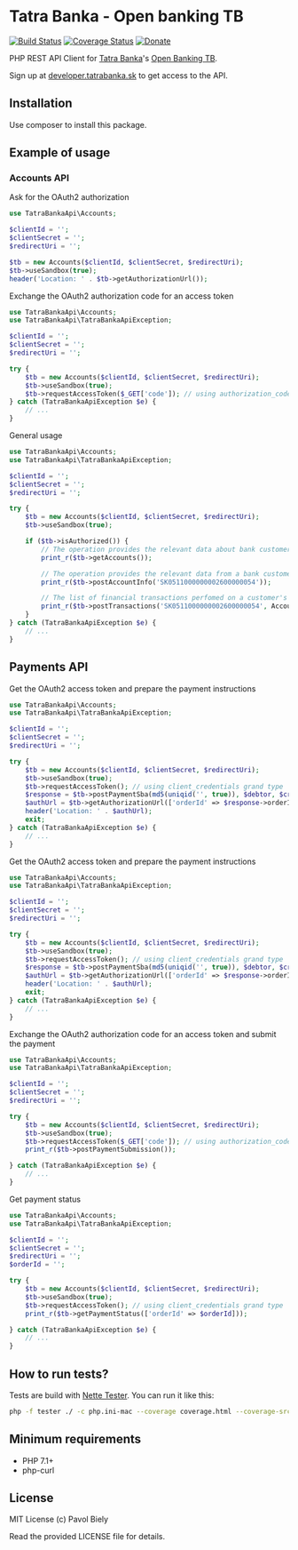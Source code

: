 # Tatra Banka - Open banking TB
[![Build Status](https://travis-ci.org/pavolbiely/tatrabanka-api.svg?branch=master)](https://travis-ci.org/pavolbiely/tatrabanka-api)
[![Coverage Status](https://coveralls.io/repos/github/pavolbiely/tatrabanka-api/badge.svg?branch=master)](https://coveralls.io/github/pavolbiely/tatrabanka-api?branch=master)
[![Donate](https://img.shields.io/badge/Donate-PayPal-green.svg)](https://www.paypal.com/cgi-bin/webscr?cmd=_s-xclick&hosted_button_id=BHZKXCWAK2NNS)

PHP REST API Client for [Tatra Banka](https://www.tatrabanka.sk/)'s [Open Banking TB](https://www.tatrabanka.sk/sk/personal/ucet-platby/elektronicke-bankovnictvo/openbankingtb.html).

Sign up at [developer.tatrabanka.sk](https://developer.tatrabanka.sk) to get access to the API.

## Installation

Use composer to install this package.

## Example of usage

### Accounts API

Ask for the OAuth2 authorization
```php
use TatraBankaApi\Accounts;

$clientId = '';
$clientSecret = '';
$redirectUri = '';

$tb = new Accounts($clientId, $clientSecret, $redirectUri);
$tb->useSandbox(true);
header('Location: ' . $tb->getAuthorizationUrl());
```

Exchange the OAuth2 authorization code for an access token
```php
use TatraBankaApi\Accounts;
use TatraBankaApi\TatraBankaApiException;

$clientId = '';
$clientSecret = '';
$redirectUri = '';

try {
    $tb = new Accounts($clientId, $clientSecret, $redirectUri);
    $tb->useSandbox(true);
    $tb->requestAccessToken($_GET['code']); // using authorization_code grand type
} catch (TatraBankaApiException $e) {
    // ...
}
```

General usage
```php
use TatraBankaApi\Accounts;
use TatraBankaApi\TatraBankaApiException;

$clientId = '';
$clientSecret = '';
$redirectUri = '';

try {
    $tb = new Accounts($clientId, $clientSecret, $redirectUri);
    $tb->useSandbox(true);

    if ($tb->isAuthorized()) {
        // The operation provides the relevant data about bank customer's accounts in form of a list.
        print_r($tb->getAccounts());

        // The operation provides the relevant data from a bank customer's account identified by IBAN.
        print_r($tb->postAccountInfo('SK0511000000002600000054'));

        // The list of financial transactions perfomed on a customer's bank account withing a date period.
        print_r($tb->postTransactions('SK0511000000002600000054', Accounts::STATUS_ALL, new \DateTime('-1 month'),  new \DateTime('now'), 1, 10));
    }
} catch (TatraBankaApiException $e) {
    // ...
}
```

## Payments API
Get the OAuth2 access token and prepare the payment instructions
```php
use TatraBankaApi\Accounts;
use TatraBankaApi\TatraBankaApiException;

$clientId = '';
$clientSecret = '';
$redirectUri = '';

try {
    $tb = new Accounts($clientId, $clientSecret, $redirectUri);
    $tb->useSandbox(true);
    $tb->requestAccessToken(); // using client_credentials grand type
    $response = $tb->postPaymentSba(md5(uniqid('', true)), $debtor, $creditor, $amount, new \DateTime('tomorrow'), new \DateTime('now'), '/VS123/SS456/KS0308', 'Test');
    $authUrl = $tb->getAuthorizationUrl(['orderId' => $response->orderId]);
    header('Location: ' . $authUrl);
    exit;
} catch (TatraBankaApiException $e) {
    // ...
}
```

Get the OAuth2 access token and prepare the payment instructions
```php
use TatraBankaApi\Accounts;
use TatraBankaApi\TatraBankaApiException;

$clientId = '';
$clientSecret = '';
$redirectUri = '';

try {
    $tb = new Accounts($clientId, $clientSecret, $redirectUri);
    $tb->useSandbox(true);
    $tb->requestAccessToken(); // using client_credentials grand type
    $response = $tb->postPaymentSba(md5(uniqid('', true)), $debtor, $creditor, $amount, new \DateTime('tomorrow'), new \DateTime('now'), '/VS123/SS456/KS0308', 'Test');
    $authUrl = $tb->getAuthorizationUrl(['orderId' => $response->orderId]);
    header('Location: ' . $authUrl);
    exit;
} catch (TatraBankaApiException $e) {
    // ...
}
```

Exchange the OAuth2 authorization code for an access token and submit the payment
```php
use TatraBankaApi\Accounts;
use TatraBankaApi\TatraBankaApiException;

$clientId = '';
$clientSecret = '';
$redirectUri = '';

try {
    $tb = new Accounts($clientId, $clientSecret, $redirectUri);
    $tb->useSandbox(true);
    $tb->requestAccessToken($_GET['code']); // using authorization_code grand type
    print_r($tb->postPaymentSubmission());

} catch (TatraBankaApiException $e) {
    // ...
}
```

Get payment status
```php
use TatraBankaApi\Accounts;
use TatraBankaApi\TatraBankaApiException;

$clientId = '';
$clientSecret = '';
$redirectUri = '';
$orderId = '';

try {
    $tb = new Accounts($clientId, $clientSecret, $redirectUri);
    $tb->useSandbox(true);
    $tb->requestAccessToken(); // using client_credentials grand type
    print_r($tb->getPaymentStatus(['orderId' => $orderId]));

} catch (TatraBankaApiException $e) {
    // ...
}
```

## How to run tests?
Tests are build with [Nette Tester](https://tester.nette.org/). You can run it like this:
```bash
php -f tester ./ -c php.ini-mac --coverage coverage.html --coverage-src ../src
```

## Minimum requirements
- PHP 7.1+
- php-curl

## License
MIT License (c) Pavol Biely

Read the provided LICENSE file for details.
